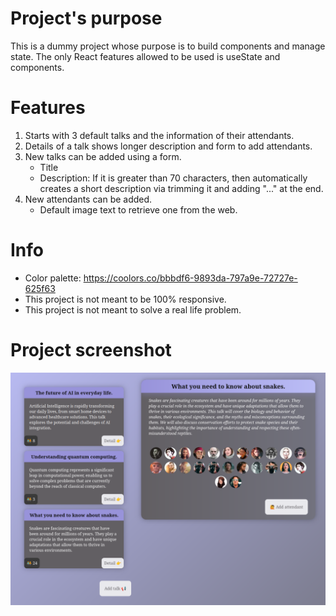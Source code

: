 # Project's purpose

This is a dummy project whose purpose is to build components and manage state. The only React features allowed to be used is useState and components.

# Features

1. Starts with 3 default talks and the information of their attendants.
1. Details of a talk shows longer description and form to add attendants.
1. New talks can be added using a form.
   - Title
   - Description: If it is greater than 70 characters, then automatically creates a short description via trimming it and adding "..." at the end.
1. New attendants can be added.
   - Default image text to retrieve one from the web.

# Info

- Color palette: https://coolors.co/bbbdf6-9893da-797a9e-72727e-625f63
- This project is not meant to be 100% responsive.
- This project is not meant to solve a real life problem.

# Project screenshot

![screenshot](./screenshot.png)
